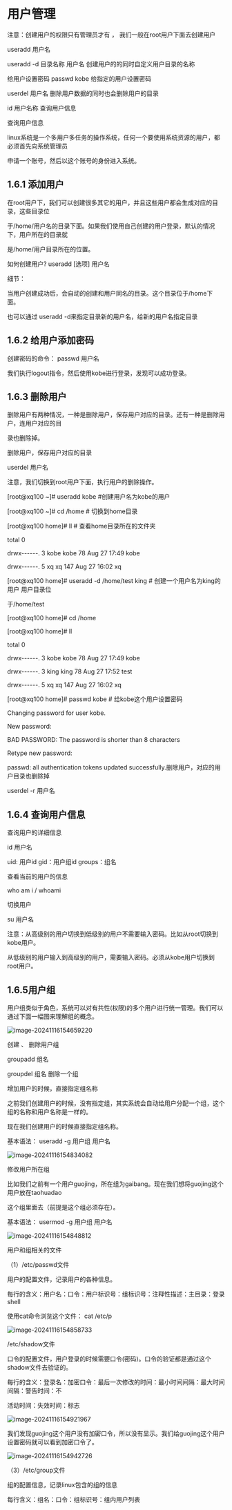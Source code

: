 # 用户管理

注意：创建用户的权限只有管理员才有 ， 我们一般在root用户下面去创建用户

useradd 用户名  

useradd -d 目录名称 用户名  创建用户的的同时自定义用户目录的名称

给用户设置密码 passwd kobe 给指定的用户设置密码

userdel 用户名 删除用户数据的同时也会删除用户的目录

id 用户名称 查询用户信息



查询用户信息

linux系统是一个多用户多任务的操作系统，任何一个要使用系统资源的用户，都必须首先向系统管理员

申请一个账号，然后以这个账号的身份进入系统。

## **1.6.1** **添加用户**

在root用户下，我们可以创建很多其它的用户，并且这些用户都会生成对应的目录，这些目录位

于/home/用户名的目录下面。如果我们使用自己创建的用户登录，默认的情况下，用户所在的目录就

是/home/用户目录所在的位置。

如何创建用户? useradd [选项] 用户名

细节：

当用户创建成功后，会自动的创建和用户同名的目录。这个目录位于/home下面。

也可以通过 useradd -d来指定目录新的用户名，给新的用户名指定目录

## **1.6.2** **给用户添加密码**

创建密码的命令： passwd 用户名

我们执行logout指令，然后使用kobe进行登录，发现可以成功登录。

## **1.6.3** **删除用户**

删除用户有两种情况，一种是删除用户，保存用户对应的目录。还有一种是删除用户，连用户对应的目

录也删除掉。

删除用户，保存用户对应的目录 

userdel 用户名

注意，我们切换到root用户下面，执行用户的删除操作。

[root@xq100 ~]# useradd kobe #创建用户名为kobe的用户

[root@xq100 ~]# cd /home # 切换到home目录

[root@xq100 home]# ll # 查看home目录所在的文件夹

total 0

drwx------. 3 kobe kobe 78 Aug 27 17:49 kobe

drwx------. 5 xq xq 147 Aug 27 16:02 xq

[root@xq100 home]# useradd -d /home/test king # 创建一个用户名为king的用户 用户目录位

于/home/test

[root@xq100 home]# cd /home

[root@xq100 home]# ll

total 0

drwx------. 3 kobe kobe 78 Aug 27 17:49 kobe

drwx------. 3 king king 78 Aug 27 17:52 test

drwx------. 5 xq xq 147 Aug 27 16:02 xq

[root@xq100 home]# passwd kobe # 给kobe这个用户设置密码

Changing password for user kobe.

New password:

BAD PASSWORD: The password is shorter than 8 characters

Retype new password:

passwd: all authentication tokens updated successfully.删除用户，对应的用户目录也删除掉 

userdel -r 用户名

## **1.6.4** **查询用户信息**

查询用户的详细信息

id 用户名

uid: 用户id gid：用户组id groups：组名

查看当前的用户的信息

who am i / whoami

切换用户

su 用户名

注意：从高级别的用户切换到低级别的用户不需要输入密码。比如从root切换到kobe用户。

从低级别的用户输入到高级别的用户，需要输入密码。必须从kobe用户切换到root用户。

## 1.6.5用户组

用户组类似于角色，系统可以对有共性(权限)的多个用户进行统一管理。我们可以通过下面一幅图来理解组的概念。

![image-20241116154659220](C:\Users\20655\AppData\Roaming\Typora\typora-user-images\image-20241116154659220.png)



创建 、 删除用户组

groupadd 组名

groupdel 组名   删除一个组

增加用户的时候，直接指定组名称

之前我们创建用户的时候，没有指定组，其实系统会自动给用户分配一个组，这个组的名称和用户名称是一样的。

现在我们创建用户的时候直接指定组名称。

基本语法： useradd -g 用户组 用户名

![image-20241116154834082](C:\Users\20655\AppData\Roaming\Typora\typora-user-images\image-20241116154834082.png)

修改用户所在组

比如我们之前有一个用户guojing，所在组为gaibang。现在我们想将guojing这个用户放在taohuadao

这个组里面去（前提是这个组必须存在）。

基本语法： usermod -g 用户组 用户名

![image-20241116154848812](C:\Users\20655\AppData\Roaming\Typora\typora-user-images\image-20241116154848812.png)

用户和组相关的文件

（1）/etc/passwd文件

用户的配置文件，记录用户的各种信息。

每行的含义：用户名：口令：用户标识号：组标识号：注释性描述：主目录：登录shell

使用cat命令浏览这个文件： cat /etc/p

![image-20241116154858733](C:\Users\20655\AppData\Roaming\Typora\typora-user-images\image-20241116154858733.png)

/etc/shadow文件

口令的配置文件，用户登录的时候需要口令(密码)。口令的验证都是通过这个shadow文件去验证的。

每行的含义：登录名：加密口令：最后一次修改的时间：最小时间间隔：最大时间间隔：警告时间：不

活动时间：失效时间：标志

![image-20241116154921967](C:\Users\20655\AppData\Roaming\Typora\typora-user-images\image-20241116154921967.png)

我们发现guojing这个用户没有加密口令，所以没有显示。我们给guojing这个用户设置密码就可以看到加密口令了。

![image-20241116154942726](C:\Users\20655\AppData\Roaming\Typora\typora-user-images\image-20241116154942726.png)

（3）/etc/group文件

组的配置信息，记录linux包含的组的信息

每行含义：组名：口令：组标识号：组内用户列表







